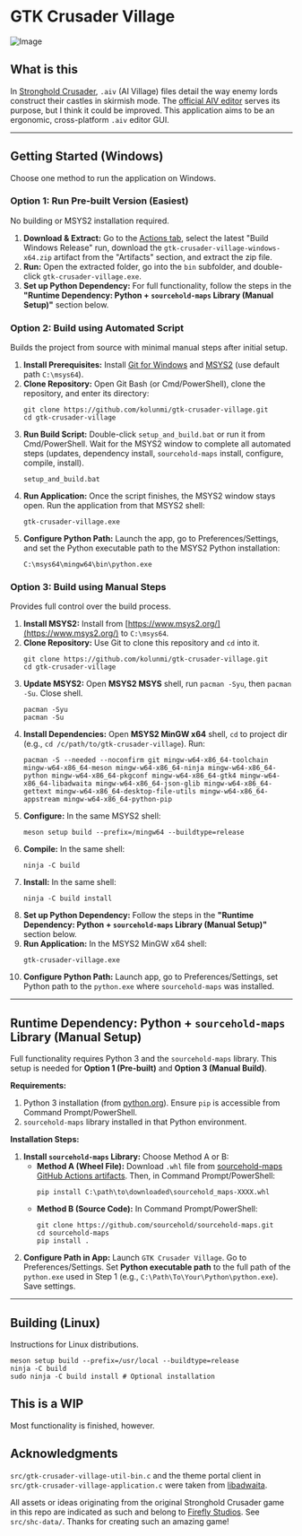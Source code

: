 # GTK Crusader Village

![Image](https://github.com/user-attachments/assets/148a9cfd-46df-4bec-9023-41fd27077d5b)

## What is this

In [Stronghold Crusader](https://en.wikipedia.org/wiki/Stronghold:_Crusader), `.aiv` (AI Village) files detail the way enemy lords construct their castles in skirmish mode. The [official AIV editor](https://stronghold.heavengames.com/downloads/showfile.php?fileid=7534) serves its purpose, but I think it could be improved. This application aims to be an ergonomic, cross-platform `.aiv` editor GUI.

---

## Getting Started (Windows)

Choose one method to run the application on Windows.

### Option 1: Run Pre-built Version (Easiest)

No building or MSYS2 installation required.

1.  **Download & Extract:** Go to the [Actions tab](https://github.com/kolunmi/gtk-crusader-village/actions), select the latest "Build Windows Release" run, download the `gtk-crusader-village-windows-x64.zip` artifact from the "Artifacts" section, and extract the zip file.
2.  **Run:** Open the extracted folder, go into the `bin` subfolder, and double-click `gtk-crusader-village.exe`.
3.  **Set up Python Dependency:** For full functionality, follow the steps in the **"Runtime Dependency: Python + `sourcehold-maps` Library (Manual Setup)"** section below.

### Option 2: Build using Automated Script

Builds the project from source with minimal manual steps after initial setup.

1.  **Install Prerequisites:** Install [Git for Windows](https://git-scm.com/download/win) and [MSYS2](https://www.msys2.org/) (use default path `C:\msys64`).
2.  **Clone Repository:** Open Git Bash (or Cmd/PowerShell), clone the repository, and enter its directory:
    ```
    git clone https://github.com/kolunmi/gtk-crusader-village.git
    cd gtk-crusader-village
    ```
3.  **Run Build Script:** Double-click `setup_and_build.bat` or run it from Cmd/PowerShell. Wait for the MSYS2 window to complete all automated steps (updates, dependency install, `sourcehold-maps` install, configure, compile, install).
    ```
    setup_and_build.bat
    ```
4.  **Run Application:** Once the script finishes, the MSYS2 window stays open. Run the application from that MSYS2 shell:
    ```
    gtk-crusader-village.exe
    ```
5.  **Configure Python Path:** Launch the app, go to Preferences/Settings, and set the Python executable path to the MSYS2 Python installation:
    ```
    C:\msys64\mingw64\bin\python.exe
    ```

### Option 3: Build using Manual Steps

Provides full control over the build process.

1.  **Install MSYS2:** Install from [https://www.msys2.org/](https://www.msys2.org/) to `C:\msys64`.
2.  **Clone Repository:** Use Git to clone this repository and `cd` into it.
    ```
    git clone https://github.com/kolunmi/gtk-crusader-village.git
    cd gtk-crusader-village
    ```
3.  **Update MSYS2:** Open **MSYS2 MSYS** shell, run `pacman -Syu`, then `pacman -Su`. Close shell.
    ```
    pacman -Syu
    pacman -Su
    ```
4.  **Install Dependencies:** Open **MSYS2 MinGW x64** shell, `cd` to project dir (e.g., `cd /c/path/to/gtk-crusader-village`). Run:
    ```
    pacman -S --needed --noconfirm git mingw-w64-x86_64-toolchain mingw-w64-x86_64-meson mingw-w64-x86_64-ninja mingw-w64-x86_64-python mingw-w64-x86_64-pkgconf mingw-w64-x86_64-gtk4 mingw-w64-x86_64-libadwaita mingw-w64-x86_64-json-glib mingw-w64-x86_64-gettext mingw-w64-x86_64-desktop-file-utils mingw-w64-x86_64-appstream mingw-w64-x86_64-python-pip
    ```
5.  **Configure:** In the same MSYS2 shell:
    ```
    meson setup build --prefix=/mingw64 --buildtype=release
    ```
6.  **Compile:** In the same shell:
    ```
    ninja -C build
    ```
7.  **Install:** In the same shell:
    ```
    ninja -C build install
    ```
8.  **Set up Python Dependency:** Follow the steps in the **"Runtime Dependency: Python + `sourcehold-maps` Library (Manual Setup)"** section below.
9.  **Run Application:** In the MSYS2 MinGW x64 shell:
    ```
    gtk-crusader-village.exe
    ```
10. **Configure Python Path:** Launch app, go to Preferences/Settings, set Python path to the `python.exe` where `sourcehold-maps` was installed.

---

## Runtime Dependency: Python + `sourcehold-maps` Library (Manual Setup)

Full functionality requires Python 3 and the `sourcehold-maps` library. This setup is needed for **Option 1 (Pre-built)** and **Option 3 (Manual Build)**.

**Requirements:**

1.  Python 3 installation (from [python.org](https://www.python.org/)). Ensure `pip` is accessible from Command Prompt/PowerShell.
2.  `sourcehold-maps` library installed in that Python environment.

**Installation Steps:**

1.  **Install `sourcehold-maps` Library:** Choose Method A or B:
    * **Method A (Wheel File):** Download `.whl` file from [sourcehold-maps GitHub Actions artifacts](https://github.com/sourcehold/sourcehold-maps/actions). Then, in Command Prompt/PowerShell:
        ```
        pip install C:\path\to\downloaded\sourcehold_maps-XXXX.whl
        ```
    * **Method B (Source Code):** In Command Prompt/PowerShell:
        ```
        git clone https://github.com/sourcehold/sourcehold-maps.git
        cd sourcehold-maps
        pip install .
        ```
2.  **Configure Path in App:** Launch `GTK Crusader Village`. Go to Preferences/Settings. Set **Python executable path** to the full path of the `python.exe` used in Step 1 (e.g., `C:\Path\To\Your\Python\python.exe`). Save settings.

---

## Building (Linux)

Instructions for Linux distributions.

```
meson setup build --prefix=/usr/local --buildtype=release
ninja -C build
sudo ninja -C build install # Optional installation
```

## This is a WIP

Most functionality is finished, however.

## Acknowledgments

`src/gtk-crusader-village-util-bin.c` and the theme portal client in `src/gtk-crusader-village-application.c` were taken from [libadwaita](https://gitlab.gnome.org/GNOME/libadwaita).

All assets or ideas originating from the original Stronghold Crusader game in this repo are indicated as such and belong to [Firefly Studios](https://fireflyworlds.com/). See `src/shc-data/`. Thanks for creating such an amazing game!

